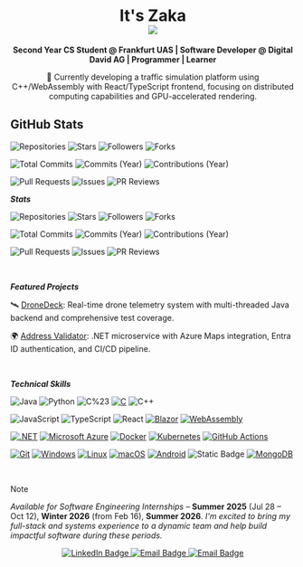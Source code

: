 <h1 align="center">
  It's Zaka 
</br> 
  <img src="https://github.com/user-attachments/assets/7c73240f-b0bc-40b7-beeb-8a348fe6e6d2"/>
</h1>

<p align="center">
  <strong>Second Year CS Student @ Frankfurt UAS | Software Developer @ Digital David AG | Programmer | Learner</strong>
</p>
  
<p align="center">
  🔭 Currently developing a traffic simulation platform using C++/WebAssembly with React/TypeScript frontend, focusing on distributed computing capabilities and GPU-accelerated rendering.
</p>

<!-- Live Github Stats -->


## GitHub Stats

![Repositories](https://img.shields.io/badge/Repositories-2-blue?style=flat&logo=github)
![Stars](https://img.shields.io/badge/Stars-0-yellow?style=flat&logo=github)
![Followers](https://img.shields.io/badge/Followers-1-lightgrey?style=flat&logo=github)
![Forks](https://img.shields.io/badge/Forks-0-orange?style=flat&logo=github)

![Total Commits](https://img.shields.io/badge/Total%20Commits-65-brightgreen?style=flat&logo=git)
![Commits (Year)](https://img.shields.io/badge/Commits%20(Year)-65-green?style=flat&logo=git)
![Contributions (Year)](https://img.shields.io/badge/Contributions%20(Year)-76-blueviolet?style=flat&logo=github)

![Pull Requests](https://img.shields.io/badge/Pull%20Requests-70-purple?style=flat&logo=github)
![Issues](https://img.shields.io/badge/Issues-89-red?style=flat&logo=github)
![PR Reviews](https://img.shields.io/badge/PR%20Reviews-0-blue?style=flat&logo=github)

<!-- Additional stats: set during initial run, updated manually through cache -->
<!-- ![Lines Added](https://img.shields.io/badge/Lines%20Added-0-success?style=flat&logo=github)
![Lines Deleted](https://img.shields.io/badge/Lines%20Deleted-0-critical?style=flat&logo=github)
![Net Lines of Code](https://img.shields.io/badge/Net%20Lines%20of%20Code-0-informational?style=flat&logo=github) -->



***Stats***

![Repositories](https://img.shields.io/badge/Repositories-12-blue?style=flat&logo=github)
![Stars](https://img.shields.io/badge/Stars-45-yellow?style=flat&logo=github)
![Followers](https://img.shields.io/badge/Followers-25-lightgrey?style=flat&logo=github)
![Forks](https://img.shields.io/badge/Forks-8-orange?style=flat&logo=github)

![Total Commits](https://img.shields.io/badge/Total%20Commits-768-brightgreen?style=flat&logo=git)
![Commits (Year)](https://img.shields.io/badge/Commits%20(Year)-320-green?style=flat&logo=git)
![Contributions (Year)](https://img.shields.io/badge/Contributions%20(Year)-486-blueviolet?style=flat&logo=github)

![Pull Requests](https://img.shields.io/badge/Pull%20Requests-32-purple?style=flat&logo=github)
![Issues](https://img.shields.io/badge/Issues-18-red?style=flat&logo=github)
![PR Reviews](https://img.shields.io/badge/PR%20Reviews-42-blue?style=flat&logo=github)

<!-- Additional stats: set during initial run, updated manually through cache -->
<!-- ![Lines Added](https://img.shields.io/badge/Lines%20Added-0-success?style=flat&logo=github)
![Lines Deleted](https://img.shields.io/badge/Lines%20Deleted-0-critical?style=flat&logo=github)
![Net Lines of Code](https://img.shields.io/badge/Net%20Lines%20of%20Code-0-informational?style=flat&logo=github) -->


</br>

***Featured Projects***

<!--
🚦 Project Vision: A traffic simulation platform using C++/WebAssembly with React/TypeScript frontend and WebGL rendering.
[View Repo](link) • [Live Demo](link)
-->

🛰️ [DroneDeck](https://github.com/Code-Hauptwache/DroneDeck): Real-time drone telemetry system with multi-threaded Java backend and comprehensive test coverage.

🌍 [Address Validator](https://github.com/zakaBouj/AddressValidator): .NET microservice with Azure Maps integration, Entra ID authentication, and CI/CD pipeline.

</br>

***Technical Skills***

 ![Java](https://img.shields.io/badge/Java-ED8B00?style=flat&logo=java&logoColor=white) ![Python](https://img.shields.io/badge/Python-3670A0?style=flat&logo=python&logoColor=ffdd54) ![C%23](https://img.shields.io/badge/C%23-239120?style=flat&logo=c-sharp&logoColor=white) [![C](https://img.shields.io/badge/C-00599C?logo=c&logoColor=white)](#) ![C++](https://img.shields.io/badge/C%2B%2B-00599C?style=flat&logo=c%2B%2B&logoColor=white)
 
![JavaScript](https://img.shields.io/badge/JavaScript-F7DF1E?style=flat&logo=javascript&logoColor=black) ![TypeScript](https://img.shields.io/badge/TypeScript-3178C6?style=flat&logo=typescript&logoColor=white) ![React](https://img.shields.io/badge/React-20232A?style=flat&logo=react&logoColor=61DAFB) [![Blazor](https://img.shields.io/badge/Blazor-512BD4?logo=blazor&logoColor=fff)](#) [![WebAssembly](https://img.shields.io/badge/WebAssembly-654FF0?logo=webassembly&logoColor=fff)](#)
 
[![.NET](https://img.shields.io/badge/.NET-512BD4?logo=dotnet&logoColor=fff)](#) [![Microsoft Azure](https://custom-icon-badges.demolab.com/badge/Microsoft%20Azure-0089D6?logo=msazure&logoColor=white)](#) [![Docker](https://img.shields.io/badge/Docker-2496ED?logo=docker&logoColor=fff)](#) [![Kubernetes](https://img.shields.io/badge/Kubernetes-326CE5?logo=kubernetes&logoColor=fff)](#) [![GitHub Actions](https://img.shields.io/badge/GitHub_Actions-2088FF?logo=github-actions&logoColor=white)](#)
 
[![Git](https://img.shields.io/badge/Git-F05032?logo=git&logoColor=fff)](#) [![Windows](https://custom-icon-badges.demolab.com/badge/Windows-0078D6?logo=windows11&logoColor=white)](#) [![Linux](https://img.shields.io/badge/Linux-FCC624?logo=linux&logoColor=black)](#) [![macOS](https://img.shields.io/badge/macOS-000000?logo=apple&logoColor=F0F0F0)](#) [![Android](https://img.shields.io/badge/Android-3DDC84?logo=android&logoColor=white)](#) ![Static Badge](https://img.shields.io/badge/CUDA%2FOpenCL-91bc3e) [![MongoDB](https://img.shields.io/badge/MongoDB-%234ea94b.svg?logo=mongodb&logoColor=white)](#)

</br>

> [!NOTE]
> *Available for Software Engineering Internships* – **Summer 2025** (Jul 28 – Oct 12), **Winter 2026** (from Feb 16), **Summer 2026**.
> *I’m excited to bring my full-stack and systems experience to a dynamic team and help build impactful software during these periods.*


<p align="center">
  <a href="https://www.linkedin.com/in/zakaria-boujana/">
    <img src="https://img.shields.io/badge/LinkedIn-0077B5?style=for-the-badge&logo=linkedin&logoColor=white" alt="LinkedIn Badge"/>
  </a>
  <a href="mailto:boujana.zakaria03@gmail.com">
    <img src="https://img.shields.io/badge/Personal-D14836?style=for-the-badge&logo=gmail&logoColor=white" alt="Email Badge"/>
  </a>
  <a href="mailto:zb@digitaldavid.io">
    <img src="https://img.shields.io/badge/Work-D14836?style=for-the-badge&logo=gmail&logoColor=white" alt="Email Badge"/>
  </a>
</p>

